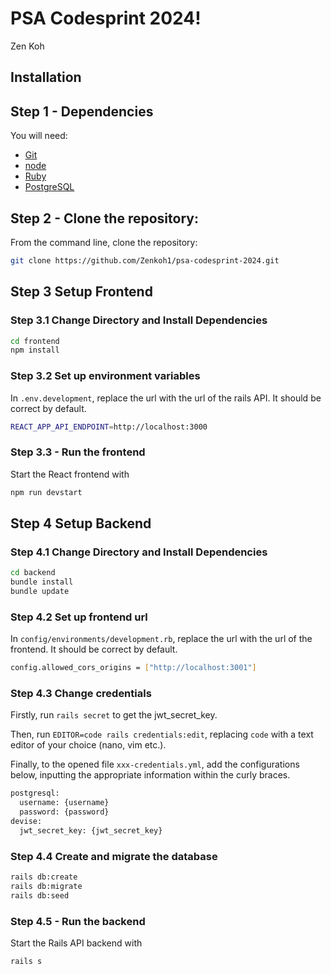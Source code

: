 # PSA Codesprint 2024!
Zen Koh
## Installation
## Step 1 - Dependencies

You will need:

* [Git](http://git-scm.com/downloads)
* [node](https://nodejs.org/)
* [Ruby](https://rubyinstaller.org/)
* [PostgreSQL](https://www.postgresql.org/download/)

## Step 2 - Clone the repository:

From the command line, clone the repository:

```sh
git clone https://github.com/Zenkoh1/psa-codesprint-2024.git
```

## Step 3 Setup Frontend
### Step 3.1 Change Directory and Install Dependencies

```sh
cd frontend
npm install
```

### Step 3.2 Set up environment variables

In `.env.development`, replace the url with the url of the rails API. It should be correct by default.

```sh
REACT_APP_API_ENDPOINT=http://localhost:3000
```

### Step 3.3 - Run the frontend

Start the React frontend with 

```sh
npm run devstart
```

## Step 4 Setup Backend
### Step 4.1 Change Directory and Install Dependencies

```sh
cd backend
bundle install
bundle update
```

### Step 4.2 Set up frontend url

In `config/environments/development.rb`, replace the url with the url of the frontend. It should be correct by default.

```sh
config.allowed_cors_origins = ["http://localhost:3001"]
```

### Step 4.3 Change credentials
Firstly, run `rails secret` to get the jwt_secret_key.

Then, run `EDITOR=code rails credentials:edit`, replacing `code` with a text editor of your choice (nano, vim etc.).

Finally, to the opened file `xxx-credentials.yml`, add the configurations below, inputting the appropriate information within the curly braces.

```sh
postgresql:
  username: {username}
  password: {password}
devise:
  jwt_secret_key: {jwt_secret_key}
```

### Step 4.4 Create and migrate the database

```sh
rails db:create
rails db:migrate
rails db:seed
```

### Step 4.5 - Run the backend

Start the Rails API backend with 

```sh
rails s
```